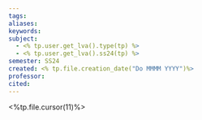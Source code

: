 ```yaml
---
tags: 
aliases: 
keywords: 
subject:
  - <% tp.user.get_lva().type(tp) %>
  - <% tp.user.get_lva().ss24(tp) %>
semester: SS24
created: <% tp.file.creation_date("Do MMMM YYYY")%>
professor:
cited:
---
```

 

<%tp.file.cursor(11)%>

